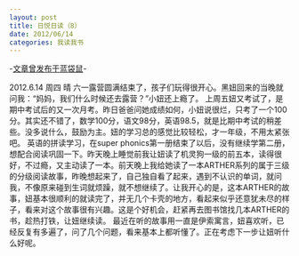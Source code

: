 ```yaml
---
layout: post
title: 日悦日读（8）
date: 2012/06/14
categories: 我读我书
---
```


-[文章曾发布于蓝袋鼠](http://landaishu.hi2net.com/home/blog_read.asp?id=4175&blogid=104003)-



2012.6.14 周四 晴
 六一露营圆满结束了，孩子们玩得很开心。黑妞回来的当晚就问我：“妈妈，我们什么时候还去露营？”小妞还上瘾了。
 上周五妞又考试了，是期中考试后的又一次月考。昨日爸爸问她成绩如何，小妞说很烂，只考了一个100分。其实还不错了，数学100分，语文98分，英语98.5，就是比期中考试的稍差些。没多说什么，鼓励为主。妞的学习总的感觉比较轻松，才一年级，不用太紧张吧。
 英语的拼读学习，在super phonics第一册结束了以后，没有继续学第二册，想配合阅读巩固一下。昨天晚上睡觉前我让妞读了机灵狗一级的前五本，读得很好，不过瘾，又主动读了一本。前天晚上我给她读了一本ARTHER系列的属于三级的分级阅读故事，昨晚想起来了，自己独自看了起来，遇到不认识的单词，就问我，不像原来碰到生词就烦躁，就不想继续了。让我开心的是，这本ARTHER的故事，妞基本很顺利的就读完了，并无几个卡壳的地方，看起来似乎还意犹未尽的样子，看来对这个故事很有兴趣。这是个好机会，赶紧再去图书馆找几本ARTHER的书，趁热打铁，让妞继续读。
 最近在听的故事用一直是伊索寓言，妞喜欢听，已经反复有多遍了，问了几个问题，看来基本上都听懂了。正在考虑下一步让妞听什么好呢。
